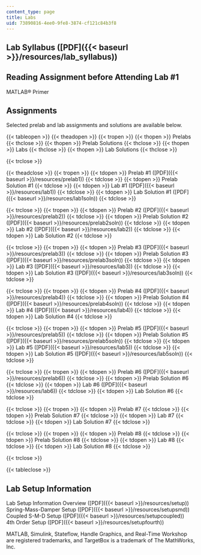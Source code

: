 ```yaml
---
content_type: page
title: Labs
uid: 73890816-4ee0-9fe8-3874-cf121c84b3f8
---
```


Lab Syllabus ([PDF]({{< baseurl >}}/resources/lab_syllabus))
------------------------------------------------------------

Reading Assignment before Attending Lab #1
------------------------------------------

MATLAB® Primer

Assignments
-----------

Selected prelab and lab assignments and solutions are available below.

{{< tableopen >}}
{{< theadopen >}}
{{< tropen >}}
{{< thopen >}}
Prelabs
{{< thclose >}}
{{< thopen >}}
Prelab Solutions
{{< thclose >}}
{{< thopen >}}
Labs
{{< thclose >}}
{{< thopen >}}
Lab Solutions
{{< thclose >}}

{{< trclose >}}

{{< theadclose >}}
{{< tropen >}}
{{< tdopen >}}
Prelab #1 ([PDF]({{< baseurl >}}/resources/prelab1))
{{< tdclose >}}
{{< tdopen >}}
Prelab Solution #1
{{< tdclose >}}
{{< tdopen >}}
Lab #1 ([PDF]({{< baseurl >}}/resources/lab1))
{{< tdclose >}}
{{< tdopen >}}
Lab Solution #1 ([PDF]({{< baseurl >}}/resources/lab1soln))
{{< tdclose >}}

{{< trclose >}}
{{< tropen >}}
{{< tdopen >}}
Prelab #2 ([PDF]({{< baseurl >}}/resources/prelab2))
{{< tdclose >}}
{{< tdopen >}}
Prelab Solution #2 ([PDF]({{< baseurl >}}/resources/prelab2soln))
{{< tdclose >}}
{{< tdopen >}}
Lab #2 ([PDF]({{< baseurl >}}/resources/lab2))
{{< tdclose >}}
{{< tdopen >}}
Lab Solution #2
{{< tdclose >}}

{{< trclose >}}
{{< tropen >}}
{{< tdopen >}}
Prelab #3 ([PDF]({{< baseurl >}}/resources/prelab3))
{{< tdclose >}}
{{< tdopen >}}
Prelab Solution #3 ([PDF]({{< baseurl >}}/resources/prelab3soln))
{{< tdclose >}}
{{< tdopen >}}
Lab #3 ([PDF]({{< baseurl >}}/resources/lab3))
{{< tdclose >}}
{{< tdopen >}}
Lab Solution #3 ([PDF]({{< baseurl >}}/resources/lab3soln))
{{< tdclose >}}

{{< trclose >}}
{{< tropen >}}
{{< tdopen >}}
Prelab #4 ([PDF]({{< baseurl >}}/resources/prelab4))
{{< tdclose >}}
{{< tdopen >}}
Prelab Solution #4 ([PDF]({{< baseurl >}}/resources/prelab4soln))
{{< tdclose >}}
{{< tdopen >}}
Lab #4 ([PDF]({{< baseurl >}}/resources/lab4))
{{< tdclose >}}
{{< tdopen >}}
Lab Solution #4
{{< tdclose >}}

{{< trclose >}}
{{< tropen >}}
{{< tdopen >}}
Prelab #5 ([PDF]({{< baseurl >}}/resources/prelab5))
{{< tdclose >}}
{{< tdopen >}}
Prelab Solution #5 ([PDF]({{< baseurl >}}/resources/prelab5soln))
{{< tdclose >}}
{{< tdopen >}}
Lab #5 ([PDF]({{< baseurl >}}/resources/lab5))
{{< tdclose >}}
{{< tdopen >}}
Lab Solution #5 ([PDF]({{< baseurl >}}/resources/lab5soln))
{{< tdclose >}}

{{< trclose >}}
{{< tropen >}}
{{< tdopen >}}
Prelab #6 ([PDF]({{< baseurl >}}/resources/prelab6))
{{< tdclose >}}
{{< tdopen >}}
Prelab Solution #6
{{< tdclose >}}
{{< tdopen >}}
Lab #6 ([PDF]({{< baseurl >}}/resources/lab6))
{{< tdclose >}}
{{< tdopen >}}
Lab Solution #6
{{< tdclose >}}

{{< trclose >}}
{{< tropen >}}
{{< tdopen >}}
Prelab #7
{{< tdclose >}}
{{< tdopen >}}
Prelab Solution #7
{{< tdclose >}}
{{< tdopen >}}
Lab #7
{{< tdclose >}}
{{< tdopen >}}
Lab Solution #7
{{< tdclose >}}

{{< trclose >}}
{{< tropen >}}
{{< tdopen >}}
Prelab #8
{{< tdclose >}}
{{< tdopen >}}
Prelab Solution #8
{{< tdclose >}}
{{< tdopen >}}
Lab #8
{{< tdclose >}}
{{< tdopen >}}
Lab Solution #8
{{< tdclose >}}

{{< trclose >}}

{{< tableclose >}}

Lab Setup Information
---------------------

Lab Setup Information Overview ([PDF]({{< baseurl >}}/resources/setup))  
Spring-Mass-Damper Setup ([PDF]({{< baseurl >}}/resources/setupsmd))  
Coupled S-M-D Setup ([PDF]({{< baseurl >}}/resources/setupcoupled))  
4th Order Setup ([PDF]({{< baseurl >}}/resources/setupfourth))

MATLAB, Simulink, Stateflow, Handle Graphics, and Real-Time Workshop are registered trademarks, and TargetBox is a trademark of The MathWorks, Inc.